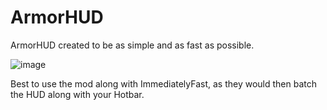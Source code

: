 # ArmorHUD
ArmorHUD created to be as simple and as fast as possible.

![image](https://github.com/Finsider/armorhud/assets/91471471/43c1ddb8-afa3-41fe-93b9-b6988c94cfe5)

Best to use the mod along with ImmediatelyFast, as they would then batch the HUD along with your Hotbar.
